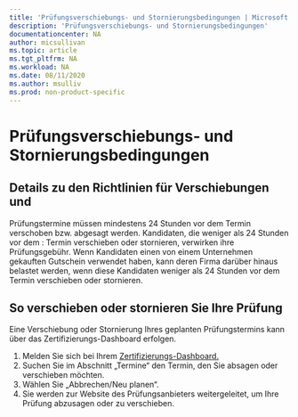 ```yaml
---
title: 'Prüfungsverschiebungs- und Stornierungsbedingungen | Microsoft Docs'
description: 'Prüfungsverschiebungs- und Stornierungsbedingungen' 
documentationcenter: NA 
author: micsullivan
ms.topic: article
ms.tgt_pltfrm: NA
ms.workload: NA
ms.date: 08/11/2020
ms.author: msulliv
ms.prod: non-product-specific
---
```

# Prüfungsverschiebungs- und Stornierungsbedingungen

## Details zu den Richtlinien für Verschiebungen und

Prüfungstermine müssen mindestens 24 Stunden vor dem Termin verschoben bzw. abgesagt werden. Kandidaten, die weniger als 24 Stunden vor dem : Termin verschieben oder stornieren, verwirken ihre Prüfungsgebühr. Wenn Kandidaten einen von einem Unternehmen gekauften Gutschein verwendet haben, kann deren Firma darüber hinaus belastet werden, wenn diese Kandidaten weniger als 24 Stunden vor dem Termin verschieben oder stornieren. 

## So verschieben oder stornieren Sie Ihre Prüfung

Eine Verschiebung oder Stornierung Ihres geplanten Prüfungstermins kann über das Zertifizierungs-Dashboard erfolgen.

1. Melden Sie sich bei Ihrem [Zertifizierungs-Dashboard.](https://aka.ms/CertDashboard)
2. Suchen Sie im Abschnitt „Termine“ den Termin, den Sie absagen oder verschieben möchten.
3. Wählen Sie „Abbrechen/Neu planen“.
4. Sie werden zur Website des Prüfungsanbieters weitergeleitet, um Ihre Prüfung abzusagen oder zu verschieben.
